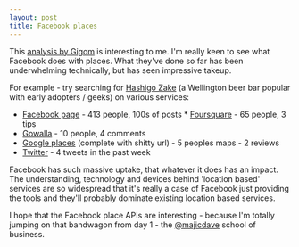 ```yaml
---
layout: post
title: Facebook places
---
```


This [analysis by Gigom](http://gigaom.com/2010/08/10/facebook-places-will-be-about-more-than-just-a-check-in/) is interesting to me. I'm really keen to see what Facebook does with places. What they've done so far has been underwhelming technically, but has seen impressive takeup.

For example - try searching for [Hashigo Zake](http://apps.facebook.com/weheartplaces/places/935148524-hashigo_zake) (a Wellington beer bar popular with early adopters / geeks) on various services:

  * [Facebook page](http://www.facebook.com/pages/Wellington-New-Zealand/Hashigo-Zake/144268315585) - 413 people, 100s of posts  * [Foursquare](http://foursquare.com/venue/306746) - 65 people, 3 tips
  * [Gowalla](http://gowalla.com/spots/571126) - 10 people, 4 comments
  * [Google places](http://maps.google.com/maps/place?cid=11598129844502475571&q=hashigo+zake&hl=en&cd=1&ei=BSBiTLDxDYOEvgPfzKSqDg&sig2=RxTDHaj8pywo70MGfMzcSg&dtab=2&pcsi=11598129844502475571,1&geocode=FX7wif0douxqCg&sll=-41.291693,174.779499&sspn=0.004184,0.003358&ie=UTF8&ll=-41.289126,174.777267&spn=0,0&z=17&iwloc=A) (complete with shitty url) - 5 peoples maps - 2 reviews
  * [Twitter](http://search.twitter.com/search?q=hashigo+zake) - 4 tweets in the past week

Facebook has such massive uptake, that whatever it does has an impact. The understanding, technology and devices behind 'location based' services are so widespread that it's really a case of Facebook just providing the tools and they'll probably dominate existing location based services.

I hope that the Facebook place APIs are interesting - because I'm totally jumping on that bandwagon from day 1 - the [@majicdave](http://twitter.com/majicdave) school of business.